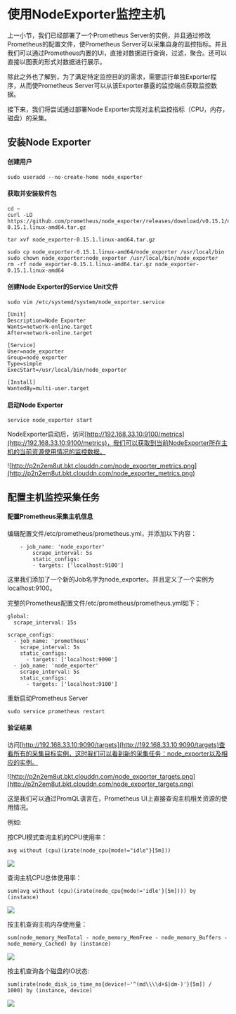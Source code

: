 # 使用NodeExporter监控主机

上一小节，我们已经部署了一个Prometheus Server的实例，并且通过修改Prometheus的配置文件，使Prometheus Server可以采集自身的监控指标。并且我们可以通过Prometheus内置的UI，直接对数据进行查询，过滤，聚合。还可以直接以图表的形式对数据进行展示。

除此之外也了解到，为了满足特定监控目的的需求，需要运行单独Exporter程序，从而使Prometheus Server可以从该Exporter暴露的监控端点获取监控数据。

接下来，我们将尝试通过部署Node Exporter实现对主机监控指标（CPU，内存，磁盘）的采集。

## 安装Node Exporter

#### 创建用户

```
sudo useradd --no-create-home node_exporter
```

#### 获取并安装软件包

```
cd ~
curl -LO https://github.com/prometheus/node_exporter/releases/download/v0.15.1/node_exporter-0.15.1.linux-amd64.tar.gz

tar xvf node_exporter-0.15.1.linux-amd64.tar.gz

sudo cp node_exporter-0.15.1.linux-amd64/node_exporter /usr/local/bin
sudo chown node_exporter:node_exporter /usr/local/bin/node_exporter
rm -rf node_exporter-0.15.1.linux-amd64.tar.gz node_exporter-0.15.1.linux-amd64
```

#### 创建Node Exporter的Service Unit文件

```
sudo vim /etc/systemd/system/node_exporter.service
```

```
[Unit]
Description=Node Exporter
Wants=network-online.target
After=network-online.target

[Service]
User=node_exporter
Group=node_exporter
Type=simple
ExecStart=/usr/local/bin/node_exporter

[Install]
WantedBy=multi-user.target
```

#### 启动Node Exporter

```
service node_exporter start
```

NodeExporter启动后，访问[http://192.168.33.10:9100/metrics](http://192.168.33.10:9100/metrics)，我们可以获取到当前NodeExporter所在主机的当前资源使用情况的监控数据。

![http://p2n2em8ut.bkt.clouddn.com/node_exporter_metrics.png](http://p2n2em8ut.bkt.clouddn.com/node_exporter_metrics.png)

## 配置主机监控采集任务

#### 配置Prometheus采集主机信息

编辑配置文件/etc/prometheus/prometheus.yml，并添加以下内容：

```
    - job_name: 'node_exporter'
        scrape_interval: 5s
        static_configs:
        - targets: ['localhost:9100']
```

这里我们添加了一个新的Job名字为node_exporter。并且定义了一个实例为localhost:9100。

完整的Prometheus配置文件/etc/prometheus/prometheus.yml如下：

```
global:
  scrape_interval: 15s

scrape_configs:
  - job_name: 'prometheus'
    scrape_interval: 5s
    static_configs:
      - targets: ['localhost:9090']
  - job_name: 'node_exporter'
    scrape_interval: 5s
    static_configs:
      - targets: ['localhost:9100']
```

重新启动Prometheus Server

```
sudo service prometheus restart
```

#### 验证结果

访问[http://192.168.33.10:9090/targets](http://192.168.33.10:9090/targets)查看所有的采集目标实例，这时我们可以看到新的采集任务：node_exporter以及相应的实例。

![http://p2n2em8ut.bkt.clouddn.com/node_exporter_targets.png](http://p2n2em8ut.bkt.clouddn.com/node_exporter_targets.png)

这是我们可以通过PromQL语言在，Prometheus UI上直接查询主机相关资源的使用情况。

例如:

按CPU模式查询主机的CPU使用率：

```
avg without (cpu)(irate(node_cpu{mode!="idle"}[5m]))
```

![](http://p2n2em8ut.bkt.clouddn.com/host_stats_cpu.png)

查询主机CPU总体使用率：

```
sum(avg without (cpu)(irate(node_cpu{mode!='idle'}[5m]))) by (instance)
```

![](http://p2n2em8ut.bkt.clouddn.com/node_cpu.png)

按主机查询主机内存使用量：

```
sum(node_memory_MemTotal - node_memory_MemFree - node_memory_Buffers - node_memory_Cached) by (instance)
```

![](http://p2n2em8ut.bkt.clouddn.com/host_stats_mem_used.png)

按主机查询各个磁盘的IO状态:

```
sum(irate(node_disk_io_time_ms{device!~'^(md\\\\d+$|dm-)'}[5m]) / 1000) by (instance, device)
```

![](http://p2n2em8ut.bkt.clouddn.com/host_status_disk_io.png)